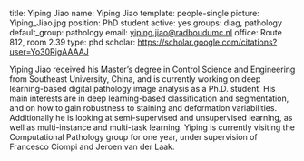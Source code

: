 title: Yiping Jiao
name: Yiping Jiao
template: people-single
picture: Yiping_Jiao.jpg
position: PhD student
active: yes
groups: diag, pathology
default_group: pathology
email: yiping.jiao@radboudumc.nl
office: Route 812, room 2.39
type: phd
scholar: https://scholar.google.com/citations?user=Yo30RigAAAAJ

Yiping Jiao received his Master’s degree in Control Science and Engineering from Southeast University, China, and is currently working on deep learning-based digital pathology image analysis as a Ph.D. student. His main interests are in deep learning-based classification and segmentation, and on how to gain robustness to staining and deformation variabilities. Additionally he is looking at semi-supervised and unsupervised learning, as well as multi-instance and multi-task learning. Yiping is currently visiting the Computational Pathology group for one year, under supervision of Francesco Ciompi and Jeroen van der Laak.
